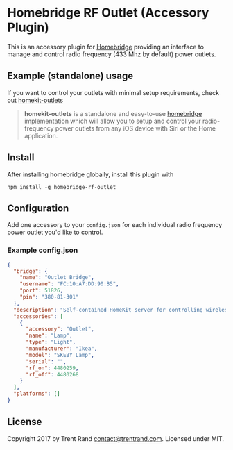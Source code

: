 # Homebridge RF Outlet (Accessory Plugin)

This is an accessory plugin for [Homebridge](https://github.com/nfarina/homebridge) providing an interface to manage and control radio frequency (433 Mhz by default) power outlets.

## Example (standalone) usage

If you want to control your outlets with minimal setup requirements, check out [homekit-outlets](https://github.com/trentrand/homekit-outlets)
> **homekit-outlets** is a standalone and easy-to-use [homebridge](https://github.com/nfarina/homebridge) implementation which will allow you to setup and control your radio-frequency power outlets from any iOS device with Siri or the Home application.

## Install

After installing homebridge globally, install this plugin with

`npm install -g homebridge-rf-outlet`

## Configuration

Add one accessory to your `config.json` for each individual radio frequency power outlet you'd like to control.

### Example config.json

```json
{
  "bridge": {
    "name": "Outlet Bridge",
    "username": "FC:10:A7:DD:90:B5",
    "port": 51826,
    "pin": "380-81-301"
  },
  "description": "Self-contained HomeKit server for controlling wireless electrical outlets over radio frequency",
  "accessories": [
    {
      "accessory": "Outlet",
      "name": "Lamp",
      "type": "Light",
      "manufacturer": "Ikea",
      "model": "SKEBY Lamp",
      "serial": "",
      "rf_on": 4480259,
      "rf_off": 4480268
    }
  ],
  "platforms": []
}

```

## License

Copyright 2017 by Trent Rand <contact@trentrand.com>. Licensed under MIT.
